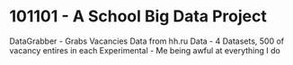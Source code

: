 # 101101 - A School Big Data Project

DataGrabber - Grabs Vacancies Data from hh.ru
Data - 4 Datasets, 500 of vacancy entires in each
Experimental - Me being awful at everything I do
